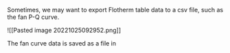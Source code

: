 Sometimes, we may want to export Flotherm table data to a csv file, such as the fan P-Q curve.

![[Pasted image 20221025092952.png]]

The fan curve data is saved as a file in 
